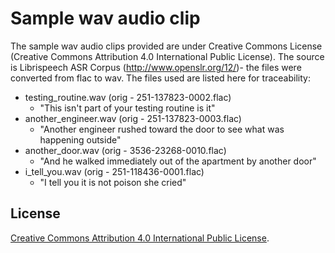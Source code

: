 # Sample wav audio clip

The sample wav audio clips provided are under Creative Commons License (Creative Commons Attribution 4.0 International Public License).
The source is Librispeech ASR Corpus (http://www.openslr.org/12/)- the files were converted from flac to wav. The files used are listed here for traceability:

- testing_routine.wav (orig - 251-137823-0002.flac)
  - "This isn't part of your testing routine is it"
- another_engineer.wav (orig - 251-137823-0003.flac)
  - "Another engineer rushed toward the door to see what was happening outside"
- another_door.wav (orig - 3536-23268-0010.flac)
  - "And he walked immediately out of the apartment by another door"
- i_tell_you.wav (orig - 251-118436-0001.flac)
  - "I tell you it is not poison she cried"

## License

[Creative Commons Attribution 4.0 International Public License](../../LICENSE_CC_4.0.txt).
